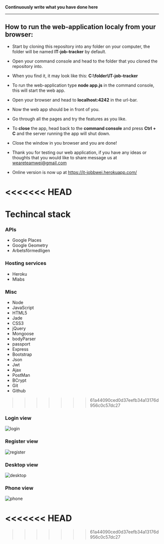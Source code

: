 **Continuously write what you have done here**


-----------------------------------------------------------------------------

## How to run the web-application localy from your browser:

- Start by cloning this repository into any folder on your computer, the folder will be named **IT-job-tracker** by default.

- Open your command console and head to the folder that you cloned the repository into.

- When you find it, it may look like this: **C:\folder\IT-job-tracker**

- To run the web-application type **node app.js** in the command console, this will start the web app.

- Open your browser and head to **localhost:4242** in the url-bar.

- Now the web app should be in front of you. 

- Go through all the pages and try the features as you like.

- To **close** the app, head back to the **command console** and press **Ctrl + C** and the server running the app will shut down.

- Close the window in you browser and you are done!

- Thank you for testing our web application, if you have any ideas or thoughts that you would like to share message us at weareteamwei@gmail.com

- Online version is now up at https://it-jobbwei.herokuapp.com/ 

<<<<<<< HEAD
=======
# Techincal stack 

### APIs 
- Google Places 
- Google Geometry
- Arbetsförmedligen

### Hosting services
- Heroku 
- Mlabs

### Misc
- Node
- JavaScript
- HTML5
- Jade
- CSS3
- jQuery
- Mongoose
- bodyParser
- passport
- Express
- Bootstrap
- Json
- Jwt
- Ajax
- PostMan
- BCrypt
- Git
- Github

>>>>>>> 61a44090ced0d37eefb34a13176d956c0c57dc27
### Login view

![login](https://user-images.githubusercontent.com/29252284/50148607-9c8de780-02c1-11e9-8679-4e1b4b37fdd8.png)

### Register view

![register](https://user-images.githubusercontent.com/29252284/50148609-9c8de780-02c1-11e9-92fd-47cf1152ea0e.JPG)

### Desktop view

![desktop](https://user-images.githubusercontent.com/29252284/50148606-9c8de780-02c1-11e9-9719-7aa75268ff1f.JPG)

### Phone view

![phone](https://user-images.githubusercontent.com/29252284/50148608-9c8de780-02c1-11e9-8d1f-ed0056f0b8c6.JPG)

<<<<<<< HEAD
=======

>>>>>>> 61a44090ced0d37eefb34a13176d956c0c57dc27

